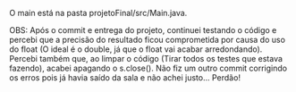 O main está na pasta projetoFinal/src/Main.java.


OBS: Após o commit e entrega do projeto, continuei testando o código e percebi que a precisão do resultado ficou comprometida por causa do uso do float (O ideal é o double, já que o float vai acabar arredondando). Percebi também que, ao limpar o código (Tirar todos os testes que estava fazendo), acabei apagando o s.close(). Não fiz um outro commit corrigindo os erros pois já havia saído da sala e não achei justo... Perdão!
